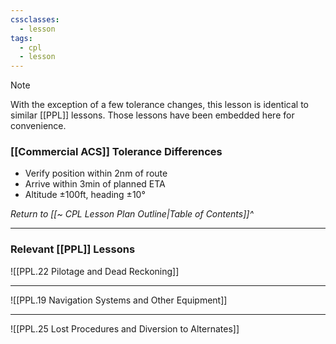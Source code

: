 ```yaml
---
cssclasses:
  - lesson
tags:
  - cpl
  - lesson
---
```

> [!note]
> With the exception of a few tolerance changes, this lesson is identical to similar [[PPL]] lessons. Those lessons have been embedded here for convenience.

### [[Commercial ACS]] Tolerance Differences
- Verify position within 2nm of route
- Arrive within 3min of planned ETA
- Altitude ±100ft, heading ±10°

*Return to [[~ CPL Lesson Plan Outline|Table of Contents]]^*

---

### Relevant [[PPL]] Lessons
![[PPL.22 Pilotage and Dead Reckoning]]

---

![[PPL.19 Navigation Systems and Other Equipment]]

---

![[PPL.25 Lost Procedures and Diversion to Alternates]]